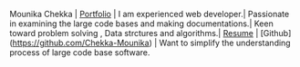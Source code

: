 Mounika Chekka | [Portfolio](https://chekka-mounika.github.io/Mounika_Chekka_Portfolio/) | I am experienced web developer.| Passionate in examining the large code bases and 
making documentations.| Keen toward problem solving , Data strctures and algorithms.| [Resume](https://drive.google.com/file/d/1pYB81Kc_qQ46o0_uSgldqaaH2YqfBsZL/view?usp=drive_link) | [Github] (https://github.com/Chekka-Mounika) | 
Want to simplify the understanding process of large code base software.
